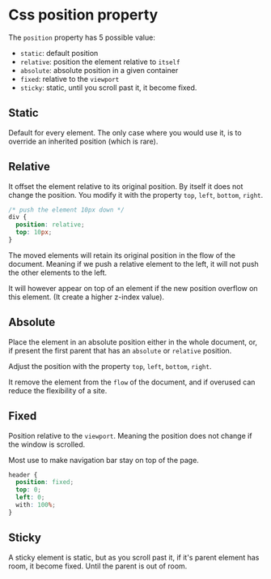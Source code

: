# Css position property

The `position` property has 5 possible value:

- `static`: default position
- `relative`: position the element relative to `itself`
- `absolute`: absolute position in a given container
- `fixed`: relative to the `viewport`
- `sticky`: static, until you scroll past it, it become fixed.

## Static

Default for every element. The only case where you would use it, is to
override an inherited position (which is rare).

## Relative

It offset the element relative to its original position. By itself it does not
change the position. You modify it with the property `top`, `left`, `bottom`, `right`.

```css
/* push the element 10px down */
div {
  position: relative;
  top: 10px;
}
```

The moved elements will retain its original position in the flow of the 
document. Meaning if we push a relative element to the left, it will not 
push the other elements to the left.

It will however appear on top of an element if the new position overflow on 
this element. (It create a higher z-index value).

## Absolute

Place the element in an absolute position either in the whole document, or,
if present the first parent that has an `absolute` or `relative` position.

Adjust the position with the property `top`, `left`, `bottom`, `right`.

It remove the element from the `flow` of the document, and if overused can
reduce the flexibility of a site.

## Fixed

Position relative to the `viewport`. Meaning the position does not change if
the window is scrolled.

Most use to make navigation bar stay on top of the page.

 ```css
 header {
   position: fixed;
   top: 0;
   left: 0;
   with: 100%;
 }
 ```
 
 ## Sticky
 
 A sticky element is static, but as you scroll past it, if it's parent element
 has room, it become fixed. Until the parent is out of room.
